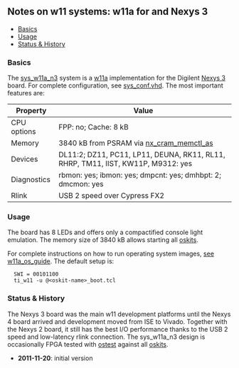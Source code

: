 ## Notes on w11 systems: w11a for and Nexys 3

- [Basics](#user-content-basics)
- [Usage](#user-content-usage)
- [Status & History](#user-content-status)

### <a id="basics">Basics</a>

The [sys_w11a_n3](sys_w11a_n3.vhd) system is a
[w11a](../../../w11a) implementation for the Digilent
[Nexys 3](https://wfjm.github.io/home/w11/inst/boards.html#digi_nexys3)
board.
For complete configuration, see [sys_conf.vhd](sys_conf.vhd).
The most important features are:

| Property | Value |
| -------- | ----- |
| CPU options | FPP: no; Cache: 8 kB |
| Memory   | 3840 kB from PSRAM via [nx_cram_memctl_as](../../../bplib/nxcramlib/nx_cram_memctl_as.vhd) |
| Devices | DL11:2; DZ11, PC11, LP11, DEUNA, RK11, RL11, RHRP, TM11, IIST, KW11P, M9312: yes |
| Diagnostics | rbmon: yes; ibmon: yes; dmpcnt: yes; dmhbpt: 2; dmcmon: yes |
| Rlink | USB 2 speed over Cypress FX2 |

### <a id="usage">Usage</a>
The board has 8 LEDs and offers only a compactified console light emulation.
The memory size of 3840 kB allows starting all [oskits](../../../../tools/oskit).

For complete instructions on how to run operating system images,
[see w11a_os_guide](../../../../doc/w11a_os_guide.md).
The default setup is:

```
  SWI = 00101100
  ti_w11 -u @<oskit-name>_boot.tcl
```

### <a id="status">Status & History</a>

The Nexys 3 board was the main w11 development platforms until the
Nexys 4 board arrived and development moved from ISE to Vivado.
Together with the Nexys 2 board, it still has the best I/O performance
thanks to the USB 2 speed and low-latency rlink connection.
The sys_w11a_n3 design is occasionally FPGA tested with
[ostest](../../../../tools/bin/ostest) against all
[oskits](../../../../tools/oskit). 

- **2011-11-20**: initial version
